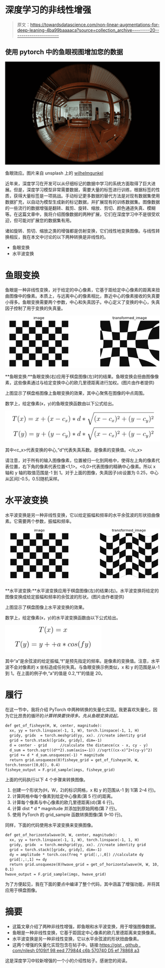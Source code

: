 # 深度学习的非线性增强

> 原文：<https://towardsdatascience.com/non-linear-augmentations-for-deep-leaning-4ba99baaaaca?source=collection_archive---------20----------------------->

## 使用 pytorch 中的鱼眼视图增加您的数据

![](img/c81d958848e12af1ba259f2c950e6f5d.png)

鱼眼效应。图片来自 unsplash 上的 [wilhelmgunkel](https://unsplash.com/@wilhelmgunkel)

近年来，深度学习在开发可以从仔细标记的数据中学习的系统方面取得了巨大进展。但是，深度学习模型非常需要数据，需要大量的标签进行训练，根据标签的性质，获得大量标签是一项挑战。手动标记更多数据的替代方法是对现有数据集使用数据扩充，以自动为模型生成新的标记数据，并扩展现有的训练数据集。图像数据的一些流行的数据增强是翻转、裁剪、旋转、缩放、剪切、颜色通道失真、模糊等。在这篇文章中，我将介绍图像数据的两种扩展，它们在深度学习中不是很受欢迎，但可能对扩展您的数据集有用。

诸如旋转、剪切、缩放之类的增强都是仿射变换，它们线性地变换图像。与线性转换相反，我在本文中讨论的以下两种转换是非线性的。

*   鱼眼变换
*   水平波变换

# 鱼眼变换

鱼眼是一种非线性变换，对于给定的中心像素，它基于距给定中心像素的距离来扭曲图像中的像素。本质上，与远离中心的像素相比，靠近中心的像素接收的失真要小得多。鱼眼变换需要两个参数，中心和失真因子。中心定义了变换的中心，失真因子控制了用于变换的失真量。

![](img/06dea2832e9bcf7d221fdfa31981b173.png)

**鱼眼变换:**鱼眼变换(右)应用于棋盘图像(左)时的结果。鱼眼变换会扭曲图像像素，这些像素通过与给定变换中心的欧几里德距离进行加权。(图片由作者提供)

上图显示了棋盘格图像上鱼眼变换的效果，其中心聚焦在图像的中点周围。

数学上，给定像素(x，y)的鱼眼变换函数由以下公式给出。

![](img/81fe18a4b803f7ccb2c9012a0dae8dc0.png)

其中<c_x>代表变换的中心,“d”代表失真系数。<t>是像素<x>的变换值。</x></t></c_x>

请注意，对于所有的输入图像像素，位置被归一化到网格中，使得左上角的像素代表位置，右下角的像素代表位置<1,1>。<0,0>代表图像的精确中心像素。所以 x 轴和 y 轴的取值范围是-1 到 1。对于上面的图像，失真因子(d)设置为 0.25，中心从区间[-0.5，0.5]随机采样。

# 水平波变换

水平波变换是另一种非线性变换，它以给定振幅和频率的水平余弦波的形状扭曲像素。它需要两个参数，振幅和频率。

![](img/6727d2432762d760b72a1f1dba8359ea.png)

**水平波变换:**水平波变换应用于棋盘图像(左)的结果(右)。水平波变换将给定的图像变换成给定振幅和频率的余弦波的形状。(图片由作者提供)

上图显示了棋盘图像上水平波变换的效果。

数学上，给定像素(x，y)的水平波变换函数由以下公式给出。

![](img/cb8a77e980e3a462baf3572b80c55466.png)

其中“a”是余弦波的给定振幅,“f”是预先指定的频率。<t t="">是像素<x y="">的变换值。注意，水平波不会对像素的 x 坐标造成任何失真。与鱼眼变换示例类似，x 和 y 的范围是从-1 到 1。在上面的例子中,“a”的值是 0.2,“f”的值是 20。</x></t>

# 履行

在这一节中，我将介绍 PyTorch 中两种转换的矢量化实现。我更喜欢矢量化，因为它比昂贵的循环的*计算转换要快得多。先从鱼眼变换说起。*

```
def get_of_fisheye(H, W, center, magnitude):  
  xx, yy = torch.linspace(-1, 1, W), torch.linspace(-1, 1, H)  
  gridy, gridx  = torch.meshgrid(yy, xx). //create identity grid
  grid = torch.stack([gridx, gridy], dim=-1)  
  d = center - grid      //calculate the distance(cx - x, cy - y)
  d_sum = torch.sqrt((d**2).sum(axis=-1)) //sqrt((cx-x)^2+(cy-y)^2)
  grid += d * d_sum.unsqueeze(-1) * magnitude 
  return grid.unsqueeze(0)fisheye_grid = get_of_fisheye(H, W, torch.tensor([0,0]), 0.4)
fisheye_output = F.grid_sample(imgs, fisheye_grid)
```

上面的代码执行以下 4 个步骤来转换图像。

1.  创建一个形状为(H，W，2)的标识网格，x 和 y 的范围从-1 到 1(第 2–4 行)。
2.  计算网格中每个像素到给定中心像素(第 5 行)的距离。
3.  计算每个像素与中心像素的欧几里德距离(d)(第 6 行)。
4.  计算 dist * d * magnitude 并添加到原始网格(第 7 行)。
5.  使用 PyTorch 的 grid_sample 函数转换图像(第 9–10 行)。

同样，下面的代码使用水平波变换来变换图像。

```
def get_of_horizontalwave(H, W, center, magnitude):  
  xx, yy = torch.linspace(-1, 1, W), torch.linspace(-1, 1, H)  
  gridy, gridx  = torch.meshgrid(yy, xx). //create identity grid
  grid = torch.stack([gridx, gridy], dim=-1)  
  dy = amplitude * torch.cos(freq * grid[:,:,0]) //calculate dy
  grid[:,:,1] += dy
  return grid.unsqueeze(0)hwave_grid = get_of_horizontalwave(H, W, 10, 0.1)
hwave_output = F.grid_sample(imgs, hwave_grid)
```

为了方便起见，我在下面的要点中编译了整个代码，其中涵盖了增强功能，并将其应用于棋盘图像。

# 摘要

*   这篇文章介绍了两种非线性增强，即鱼眼和水平波变换，用于增强图像数据。
*   鱼眼是一种非线性变换，它基于距固定中心像素的欧几里德距离来变换像素。
*   水平波变换是另一种非线性变换，它以水平余弦波的形状扭曲像素。
*   这两个增强的矢量化实现包含在帖子中。链接:[https://gist . github . com/nilesh 0109/f 98 eed 779844 c6b 570740 D5 ef 78868 a3](https://gist.github.com/nilesh0109/f98eed779844c6b570740d5ef78868a3)

这是深度学习中较新增强的一个小的介绍性帖子。感谢您的阅读。